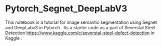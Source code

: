 # Pytorch_Segnet_DeepLabV3
This notebook is a tutorial for image semantic segmentation using Segnet and DeepLabv3 in Pytorch . Its a starter code as a part of Severstal Steel Detection https://www.kaggle.com/c/severstal-steel-defect-detection in Kaggle . 
